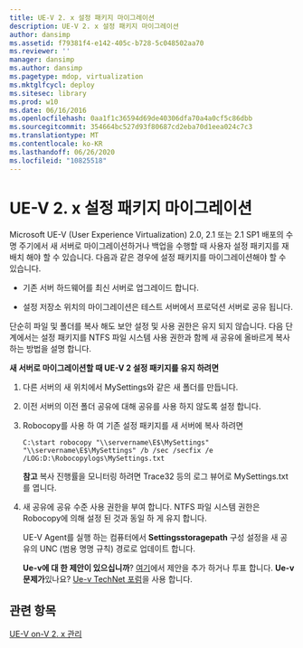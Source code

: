 ```yaml
---
title: UE-V 2. x 설정 패키지 마이그레이션
description: UE-V 2. x 설정 패키지 마이그레이션
author: dansimp
ms.assetid: f79381f4-e142-405c-b728-5c048502aa70
ms.reviewer: ''
manager: dansimp
ms.author: dansimp
ms.pagetype: mdop, virtualization
ms.mktglfcycl: deploy
ms.sitesec: library
ms.prod: w10
ms.date: 06/16/2016
ms.openlocfilehash: 0aa1f1c36594d69de40306dfa70a4a0cf5c86dbb
ms.sourcegitcommit: 354664bc527d93f80687cd2eba70d1eea024c7c3
ms.translationtype: MT
ms.contentlocale: ko-KR
ms.lasthandoff: 06/26/2020
ms.locfileid: "10825518"
---
```

# UE-V 2. x 설정 패키지 마이그레이션


Microsoft UE-V (User Experience Virtualization) 2.0, 2.1 또는 2.1 SP1 배포의 수명 주기에서 새 서버로 마이그레이션하거나 백업을 수행할 때 사용자 설정 패키지를 재배치 해야 할 수 있습니다. 다음과 같은 경우에 설정 패키지를 마이그레이션해야 할 수 있습니다.

-   기존 서버 하드웨어를 최신 서버로 업그레이드 합니다.

-   설정 저장소 위치의 마이그레이션은 테스트 서버에서 프로덕션 서버로 공유 됩니다.

단순히 파일 및 폴더를 복사 해도 보안 설정 및 사용 권한은 유지 되지 않습니다. 다음 단계에서는 설정 패키지를 NTFS 파일 시스템 사용 권한과 함께 새 공유에 올바르게 복사 하는 방법을 설명 합니다.

**새 서버로 마이그레이션할 때 UE-V 2 설정 패키지를 유지 하려면**

1.  다른 서버의 새 위치에서 MySettings와 같은 새 폴더를 만듭니다.

2.  이전 서버의 이전 폴더 공유에 대해 공유를 사용 하지 않도록 설정 합니다.

3.  Robocopy를 사용 하 여 기존 설정 패키지를 새 서버에 복사 하려면

    ``` syntax
    C:\start robocopy "\\servername\E$\MySettings" "\\servername\E$\MySettings" /b /sec /secfix /e /LOG:D:\Robocopylogs\MySettings.txt
    ```

    **참고**  복사 진행률을 모니터링 하려면 Trace32 등의 로그 뷰어로 MySettings.txt를 엽니다.

     

4.  새 공유에 공유 수준 사용 권한을 부여 합니다. NTFS 파일 시스템 권한은 Robocopy에 의해 설정 된 것과 동일 하 게 유지 합니다.

    UE-V Agent를 실행 하는 컴퓨터에서 **Settingsstoragepath** 구성 설정을 새 공유의 UNC (범용 명명 규칙) 경로로 업데이트 합니다.

    **Ue-v에 대 한 제안이 있으십니까**? [여기](http://uev.uservoice.com/forums/280428-microsoft-user-experience-virtualization)에서 제안을 추가 하거나 투표 합니다. **Ue-v 문제가**있나요? [Ue-v TechNet 포럼](https://social.technet.microsoft.com/Forums/home?forum=mdopuev)을 사용 합니다.

## 관련 항목


[UE-V on-V 2. x 관리](administering-ue-v-2x-new-uevv2.md)

 

 





